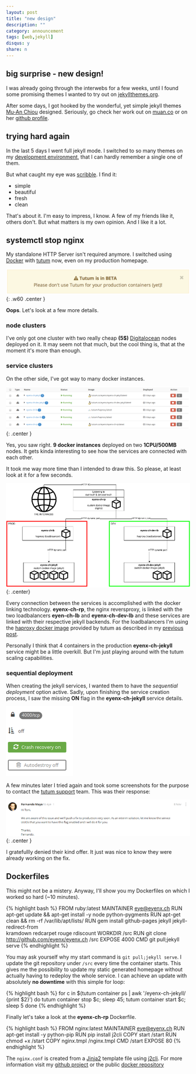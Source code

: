 ```yaml
---
layout: post
title: "new design"
description: ""
category: announcement
tags: [web,jekyll]
disqus: y
share: n
---
```


## big surprise - new design!

I was already going through the interwebs for a few weeks, until I found some promising themes I wanted to try out on [jekyllthemes.org](http://jekyllthemes.org).

After some days, I got hooked by the wonderful, yet simple jekyll themes [Mu-An Chiou](http://muan.co) designed. Seriously, go check her work out on [muan.co](http://muan.co) or on her [github profile](http://github.com/muan).

## trying hard again

In the last 5 days I went full jekyll mode. I switched to so many themes on my [development environment](http://dev.eyenx.ch), that I can hardly remember a single one of them.

But what caught my eye was [scribble](http://scribble.muan.co). I find it:

- simple
- beautiful
- fresh
- clean

That's about it. I'm easy to impress, I know. A few of my friends like it, others don't. But what matters is my own opinion. And I like it a lot.

## systemctl stop nginx

My standalone HTTP Server isn't required anymore. I switched using [Docker](http://docker.io) with [tutum](http://tutum.co) now, even on my production homepage. 

![betatag](/img/p/20141111_1.png){: .w60 .center }

**Oops**. Let's look at a few more details.


### node clusters


I've only got one cluster with two really cheap **(5$)** [Digitalocean](http://www.digitalocean.com) nodes deployed on it. It may seem not that much, but the cool thing is, that at the moment it's more than enough.

### service clusters

On the other side, I've got way to many docker instances.

![services](/img/p/20141111_2.png){: .center }

Yes, you saw right. **9 docker instances** deployed on two **1CPU/500MB** nodes. It gets kinda interesting to see how the services are connected with each other.

It took me way more time than I intended to draw this. So please, at least look at it for a few seconds.

![network](/img/p/20141111_3.png){: .center}

Every connection between the services is accomplished with the docker linking technology. **eyenx-ch-rp**, the nginx reversproxy, is linked with the two loadbalancers **eyen-ch-lb** and **eyenx-ch-dev-lb** and these services are linked with their respective jekyll backends. For the loadbalancers I'm using the [haproxy docker image](http://https://registry.hub.docker.com/u/tutum/haproxy/) provided by tutum as described in my [previous post](http://eyenx.ch/2014/10/03/tutum-ftw/).

Personally I think that 4 containers in the production **eyenx-ch-jekyll** service might be a little overkill. But I'm just playing around with the tutum scaling capabilities.

### sequential deployment

When creating the jekyll services, I wanted them to have the *sequential deployment* option active. Sadly, upon finishing the service creation process, I saw the missing **ON** flag in the **eyenx-ch-jekyll** service details.

![servicedetail](/img/p/20141111_4.png)


A few minutes later I tried again and took some screenshots for the purpose to contact the [tutum support](http://support.tutum.co) team. This was their response:

![mail](/img/p/20141111_5.png){: .center }

I gratefullly denied their kind offer. It just was nice to know they were already working on the fix.

## Dockerfiles

This might not be a mistery. Anyway, I'll show you my Dockerfiles on which I worked so hard (~10 minutes).

{% highlight bash %}
FROM ruby:latest
MAINTAINER eye@eyenx.ch
RUN apt-get update && apt-get install -y node python-pygments
RUN apt-get clean && rm -rf /var/lib/apt/lists/
RUN gem install github-pages jekyll jekyll-redirect-from \
kramdown redcarpet rouge rdiscount
WORKDIR /src
RUN git clone http://github.com/eyenx/eyenx.ch /src
EXPOSE 4000
CMD git pull;jekyll serve
{% endhighlight %}

You may ask yourself why my start command is `git pull;jekyll serve`. 
I update the git repository under `/src` every time the container starts. This gives me the possibility to update my static generated homepage without actually having to redeploy the whole service. I can achieve an update with absolutely **no downtime** with this simple for loop:

{% highlight bash %}
for c in $(tutum container ps | awk '/eyenx-ch-jekyll/ {print $2}')
  do tutum container stop $c; sleep 45; tutum container start $c; sleep 5
done
{% endhighlight %}

Finally let's take a look at the **eyenx-ch-rp** Dockerfile.

{% highlight bash %}
FROM nginx:latest
MAINTAINER eye@eyenx.ch
RUN apt-get install -y python-pip
RUN pip install j2cli
COPY start /start
RUN chmod +x /start
COPY nginx.tmpl /nginx.tmpl
CMD /start
EXPOSE 80
{% endhighlight %}

The `nginx.conf` is created from a [Jinja2](http://jinja.pocoo.org/) template file using [j2cli](https://pypi.python.org/pypi/j2cli/). For more information visit my [github project](https://github.com/eyenx/docker-nginx-rp) or the public [docker repository](https://registry.hub.docker.com/u/eyenx/nginx-rp/)
